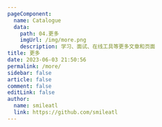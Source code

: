 ```yaml
---
pageComponent:
  name: Catalogue
  data:
    path: 04.更多
    imgUrl: /img/more.png
    description: 学习、面试、在线工具等更多文章和页面
title: 更多
date: 2023-06-03 21:50:56
permalink: /more/
sidebar: false
article: false
comment: false
editLink: false
author:
  name: smileatl
  link: https://github.com/smileatl
---
```

